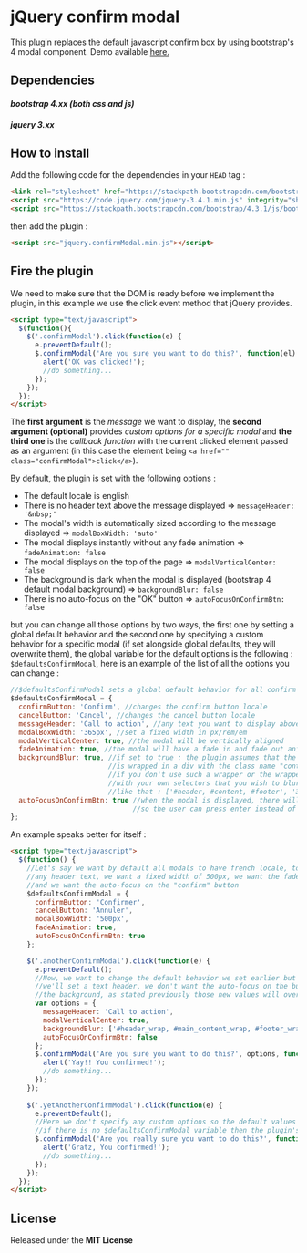 # jQuery confirm modal

This plugin replaces the default javascript confirm box by using bootstrap's 4 modal component. Demo available [here.](https://tcja.github.io/jQuery-confirm-modal/)

## Dependencies

#### *bootstrap 4.xx (both css and js)*
#### *jquery 3.xx*

## How to install
Add the following code for the dependencies in your `HEAD` tag :

```html
<link rel="stylesheet" href="https://stackpath.bootstrapcdn.com/bootstrap/4.3.1/css/bootstrap.min.css" integrity="sha384-ggOyR0iXCbMQv3Xipma34MD+dH/1fQ784/j6cY/iJTQUOhcWr7x9JvoRxT2MZw1T" crossorigin="anonymous">
<script src="https://code.jquery.com/jquery-3.4.1.min.js" integrity="sha256-CSXorXvZcTkaix6Yvo6HppcZGetbYMGWSFlBw8HfCJo=" crossorigin="anonymous"></script>
<script src="https://stackpath.bootstrapcdn.com/bootstrap/4.3.1/js/bootstrap.min.js" integrity="sha384-JjSmVgyd0p3pXB1rRibZUAYoIIy6OrQ6VrjIEaFf/nJGzIxFDsf4x0xIM+B07jRM" crossorigin="anonymous"></script>
```
then add the plugin :
```html
<script src="jquery.confirmModal.min.js"></script>
```

## Fire the plugin

We need to make sure that the DOM is ready before we implement the plugin, in this example we use the click event method that jQuery provides.
```html
<script type="text/javascript">
  $(function(){         
    $('.confirmModal').click(function(e) {
      e.preventDefault();              
      $.confirmModal('Are you sure you want to do this?', function(el) {
        alert('OK was clicked!');
        //do something...
      });
    });          
  });
</script>
```
The **first argument** is the *message* we want to display, the **second argument (optional)** provides *custom options for a specific modal* and **the third one** is the *callback function* with the current clicked element passed as an argument (in this case the element being `<a href="" class="confirmModal">click</a>`).

By default, the plugin is set with the following options : 
* The default locale is english
* There is no header text above the message displayed => `messageHeader: '&nbsp;'`
* The modal's width is automatically sized according to the message displayed => `modalBoxWidth: 'auto'`
* The modal displays instantly without any fade animation => `fadeAnimation: false`
* The modal displays on the top of the page => `modalVerticalCenter: false`
* The background is dark when the modal is displayed (bootstrap 4 default modal background) => `backgroundBlur: false`
* There is no auto-focus on the "OK" button => `autoFocusOnConfirmBtn: false`

but you can change all those options by two ways, the first one by setting a global default behavior and the second one by specifying a custom behavior for a specific modal (if set alongside global defaults, they will overwrite them), the global variable for the default options is the following : `$defaultsConfirmModal`, here is an example of the list of all the options you can change :
```javascript
//$defaultsConfirmModal sets a global default behavior for all confirm modals
$defaultsConfirmModal = {
  confirmButton: 'Confirm', //changes the confirm button locale
  cancelButton: 'Cancel', //changes the cancel button locale
  messageHeader: 'Call to action', //any text you want to display above the main message
  modalBoxWidth: '365px', //set a fixed width in px/rem/em
  modalVerticalCenter: true, //the modal will be vertically aligned
  fadeAnimation: true, //the modal will have a fade in and fade out animation
  backgroundBlur: true, //if set to true : the plugin assumes that the content of your website
                        //is wrapped in a div with the class name "container" and applies a blur of 0.1rem,
                        //if you don't use such a wrapper or the wrapper has another name, you can pass an array
                        //with your own selectors that you wish to blur and also set your own blur weight in px/rem (optional)
                        //like that : ['#header, #content, #footer', '3px']
  autoFocusOnConfirmBtn: true //when the modal is displayed, there will be an auto-focus on the "OK"button
                              //so the user can press enter instead of clicking on the button
};
```

An example speaks better for itself :
```html
<script type="text/javascript">
  $(function() {
    //Let's say we want by default all modals to have french locale, to not display
    //any header text, we want a fixed width of 500px, we want the fade animation
    //and we want the auto-focus on the "confirm" button
    $defaultsConfirmModal = {
      confirmButton: 'Confirmer',
      cancelButton: 'Annuler',
      modalBoxWidth: '500px',
      fadeAnimation: true,
      autoFocusOnConfirmBtn: true
    };

    $('.anotherConfirmModal').click(function(e) {
      e.preventDefault();
      //Now, we want to change the default behavior we set earlier but just for this specific modal, 
      //we'll set a text header, we don't want the auto-focus on the button, we'll center the modal vertically and we want to blur
      //the background, as stated previously those new values will overwrite the default ones set with $defaultsConfirmModal variable
      var options = {
        messageHeader: 'Call to action',
        modalVerticalCenter: true,
        backgroundBlur: ['#header_wrap, #main_content_wrap, #footer_wrap'],
        autoFocusOnConfirmBtn: false
      };
      $.confirmModal('Are you sure you want to do this?', options, function(el) {
        alert('Yay!! You confirmed!');
        //do something...
      });
    });
  
    $('.yetAnotherConfirmModal').click(function(e) {
      e.preventDefault();
      //Here we don't specify any custom options so the default values from $defaultsConfirmModal will apply,
      //if there is no $defaultsConfirmModal variable then the plugin's default values will apply
      $.confirmModal('Are you really sure you want to do this?', function(el) {
        alert('Gratz, You confirmed!');
        //do something...
      });
    });
  });
</script>
```

## License

Released under the **MIT License**
